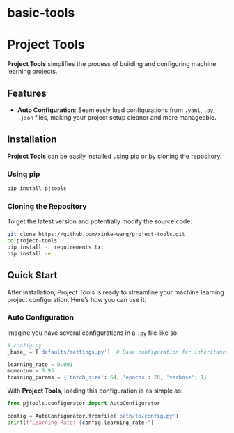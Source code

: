 # basic-tools

# Project Tools

**Project Tools** simplifies the process of building and configuring machine learning projects.

## Features

- **Auto Configuration**: Seamlessly load configurations from `.yaml`, `.py`, `.json` files, making your project setup cleaner and more manageable.

## Installation

**Project Tools** can be easily installed using pip or by cloning the repository.

### Using pip

```bash
pip install pjtools
```

### Cloning the Repository

To get the latest version and potentially modify the source code:

```bash
git clone https://github.com/xinke-wang/project-tools.git
cd project-tools
pip install -r requirements.txt
pip install -e .
```

## Quick Start

After installation, Project Tools is ready to streamline your machine learning project configuration. Here’s how you can use it:

### Auto Configuration

Imagine you have several configurations in a `.py` file like so:

```python
# config.py
_base_ = ['defaults/settings.py']  # Base configuration for inheritance

learning_rate = 0.001
momentum = 0.95
training_params = {'batch_size': 64, 'epochs': 20, 'verbose': 1}
```

With **Project Tools**, loading this configuration is as simple as:

```python
from pjtools.configurator import AutoConfigurator

config = AutoConfigurator.fromfile('path/to/config.py')
print(f"Learning Rate: {config.learning_rate}")
```

